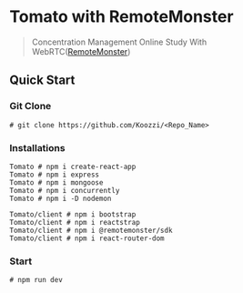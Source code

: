 # Tomato with RemoteMonster

>Concentration Management Online Study With WebRTC([RemoteMonster](https://remotemonster.com/))

## Quick Start

### Git Clone
```
# git clone https://github.com/Koozzi/<Repo_Name>
```

### Installations

```
Tomato # npm i create-react-app
Tomato # npm i express
Tomato # npm i mongoose
Tomato # npm i concurrently
Tomato # npm i -D nodemon

Tomato/client # npm i bootstrap
Tomato/client # npm i reactstrap
Tomato/client # npm i @remotemonster/sdk
Tomato/client # npm i react-router-dom
```

### Start
```
# npm run dev
```